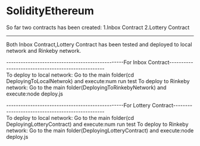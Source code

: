 # SolidityEthereum
So far two contracts has been created:
1.Inbox Contract
2.Lottery Contract

-------------------------

Both Inbox Contract,Lottery Contract has been tested and deployed to local network and Rinkeby network.

-------------------------------------------------For Inbox Contract---------------------------------------------------</br>
To deploy to local network:
Go to the main folder(cd DeployingToLocalNetwrok) and execute:num run test
To deploy to Rinkeby network:
Go to the main folder(DeployingToRinkebyNetwork) and execute:node deploy.js

-------------------------------------------------For Lottery Contract-------------------------------------------------</br>
To deploy to local network:
Go to the main folder(cd DeployingLotteryContract) and execute:num run test
To deploy to Rinkeby network:
Go to the main folder(DeployingLotteryContract) and execute:node deploy.js

